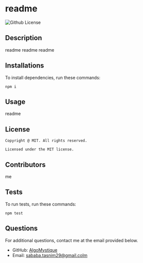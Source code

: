 # readme
  ![Github License](https://img.shields.io/badge/license-MIT-yellowgreen.svg)


  ## Description 

  readme readme readme


  ## Installations  

  To install dependencies, run these commands:

  ```
  npm i
  ```

  ## Usage 

  readme

  ## License 

    Copyright @ MIT. All rights reserved.

    Licensed under the MIT license.

  ## Contributors 

  me

  ## Tests 

  To run tests, run these commands:

  ```
  npm test
  ```

  ## Questions

  For additional questions, contact me at the email provided below. 

  - GitHub: [AlgoMystique](https://github.com/AlgoMystique/)
  - Email:  sababa.tasnim29@gmail.colm
